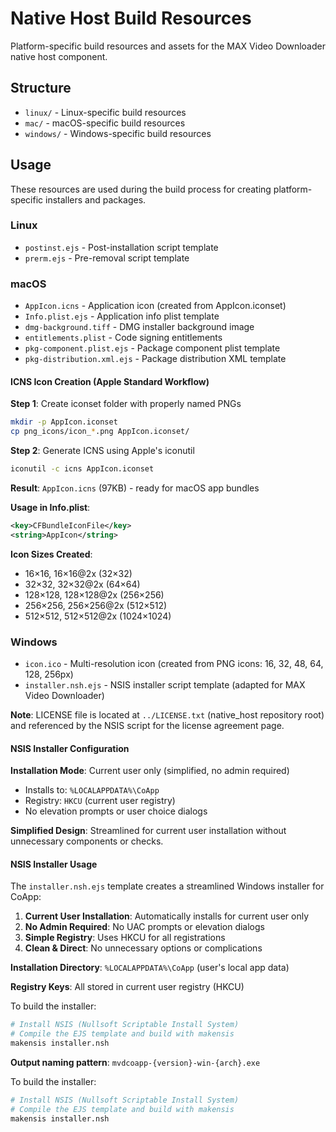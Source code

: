 # Native Host Build Resources

Platform-specific build resources and assets for the MAX Video Downloader native host component.

## Structure

- `linux/` - Linux-specific build resources
- `mac/` - macOS-specific build resources
- `windows/` - Windows-specific build resources

## Usage

These resources are used during the build process for creating platform-specific installers and packages.

### Linux
- `postinst.ejs` - Post-installation script template
- `prerm.ejs` - Pre-removal script template

### macOS
- `AppIcon.icns` - Application icon (created from AppIcon.iconset)
- `Info.plist.ejs` - Application info plist template
- `dmg-background.tiff` - DMG installer background image
- `entitlements.plist` - Code signing entitlements
- `pkg-component.plist.ejs` - Package component plist template
- `pkg-distribution.xml.ejs` - Package distribution XML template

#### ICNS Icon Creation (Apple Standard Workflow)

**Step 1**: Create iconset folder with properly named PNGs
```bash
mkdir -p AppIcon.iconset
cp png_icons/icon_*.png AppIcon.iconset/
```

**Step 2**: Generate ICNS using Apple's iconutil
```bash
iconutil -c icns AppIcon.iconset
```

**Result**: `AppIcon.icns` (97KB) - ready for macOS app bundles

**Usage in Info.plist**:
```xml
<key>CFBundleIconFile</key>
<string>AppIcon</string>
```

**Icon Sizes Created**:
- 16×16, 16×16@2x (32×32)
- 32×32, 32×32@2x (64×64) 
- 128×128, 128×128@2x (256×256)
- 256×256, 256×256@2x (512×512)
- 512×512, 512×512@2x (1024×1024)

### Windows
- `icon.ico` - Multi-resolution icon (created from PNG icons: 16, 32, 48, 64, 128, 256px)
- `installer.nsh.ejs` - NSIS installer script template (adapted for MAX Video Downloader)

**Note**: LICENSE file is located at `../LICENSE.txt` (native_host repository root) and referenced by the NSIS script for the license agreement page.

#### NSIS Installer Configuration

**Installation Mode**: Current user only (simplified, no admin required)
- Installs to: `%LOCALAPPDATA%\CoApp`
- Registry: `HKCU` (current user registry)
- No elevation prompts or user choice dialogs

**Simplified Design**: Streamlined for current user installation without unnecessary components or checks.

#### NSIS Installer Usage

The `installer.nsh.ejs` template creates a streamlined Windows installer for CoApp:

1. **Current User Installation**: Automatically installs for current user only
2. **No Admin Required**: No UAC prompts or elevation dialogs
3. **Simple Registry**: Uses HKCU for all registrations
4. **Clean & Direct**: No unnecessary options or complications

**Installation Directory**: `%LOCALAPPDATA%\CoApp` (user's local app data)

**Registry Keys**: All stored in current user registry (HKCU)

To build the installer:
```bash
# Install NSIS (Nullsoft Scriptable Install System)
# Compile the EJS template and build with makensis
makensis installer.nsh
```

**Output naming pattern**: `mvdcoapp-{version}-win-{arch}.exe`

To build the installer:
```bash
# Install NSIS (Nullsoft Scriptable Install System)
# Compile the EJS template and build with makensis
makensis installer.nsh
```
